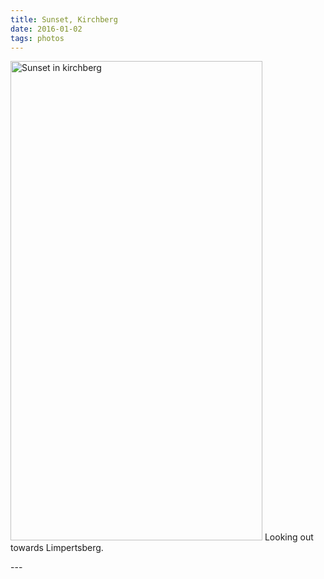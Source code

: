 ```yaml
---
title: Sunset, Kirchberg
date: 2016-01-02
tags: photos
---
```

<p><img src="/assets/images/sunset-kirchberg.png" alt="Sunset in kirchberg" width="403" height="767" />
Looking out towards Limpertsberg.</p>
---
